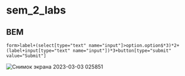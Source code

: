 # sem_2_labs

## BEM
```
form>label+(select[type="text" name="input"]>option.option$*3)*2+(label+input[type="text" name="input"])*3+button[type="submit" value="Submit"]
```
![Снимок экрана 2023-03-03 025851](https://user-images.githubusercontent.com/113594587/222596552-e5934a8b-a347-4bce-8e52-9b4879d933a8.png)

